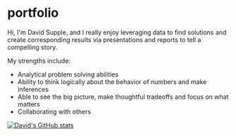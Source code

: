 # portfolio
Hi, I'm David Supple, and I really enjoy leveraging data to find solutions and create corresponding results via presentations and reports to tell a compelling story.  

My strengths include:
  - Analytical problem solving abilities
  - Ability to think logically about the behavior of numbers and make inferences
  - Able to see the big picture, make thoughtful tradeoffs and focus on what matters
  - Collaborating with others

[![David's GitHub stats](https://github-readme-stats.vercel.app/api?username=DSupps)](https://github.com/anuraghazra/github-readme-stats)

